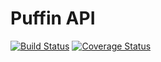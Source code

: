# Puffin API

[![Build
Status](https://travis-ci.org/bluebird-tech/puffin_api.svg?branch=master)](https://travis-ci.org/bluebird-tech/puffin_api)
[![Coverage Status](https://coveralls.io/repos/bluebird-tech/puffin_api/badge.svg?branch=master&service=github)](https://coveralls.io/github/bluebird-tech/puffin_api?branch=master)
